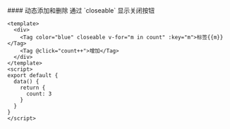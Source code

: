 <cn>
#### 动态添加和删除
通过 `closeable` 显示关闭按钮
</cn>

```tpl
<template>
  <div>
    <Tag color="blue" closeable v-for="m in count" :key="m">标签{{m}}</Tag>
    <Tag @click="count++">增加</Tag>
  </div>
</template>
<script>
export default {
  data() {
    return {
      count: 3
    }
  }
}
</script>
```